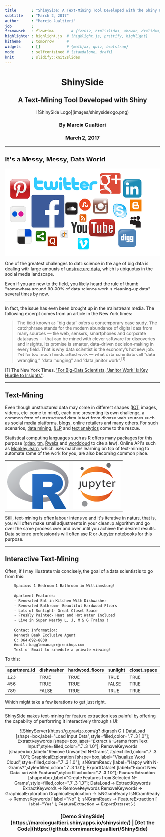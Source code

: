 ```yaml
---
title       : "ShinySide: A Text-Mining Tool Developed with the Shiny Framework"
subtitle    : "March 2, 2017"
author      : "Marcio Gualtieri"
job         : 
framework   : flowtime        # {io2012, html5slides, shower, dzslides, ...}
highlighter : highlight.js  # {highlight.js, prettify, highlight}
hitheme     : tomorrow      # 
widgets     : []            # {mathjax, quiz, bootstrap}
mode        : selfcontained # {standalone, draft}
knit        : slidify::knit2slides
---
```


<center><h1>ShinySide</h1></center>
<center><h2>A Text-Mining Tool Developed with Shiny</h2></center>
<center>![ShinySide Logo](images/shinysidelogo.png)</center>
<center><h3>By Marcio Gualtieri</h3></center>
<center><h3>March 2, 2017</h3></center>

--- 

## It's a Messy, Messy, Data World

![Social Media Landscape](images/socialmedia.png)

One of the greatest challenges to data science in the age of big data is dealing with large amounts of [unstructure data](https://en.wikipedia.org/wiki/Unstructured_data), which is ubiquotus in the social media landscape.

Even if you are new to the field, you likely heard the rule of thumb "somewhere around 80-90% of data science work is cleaning-up data" several times by now.

--- 

In fact, the issue has even been brought up in the mainstream media. The following excerpt comes from an article in the New York times:

> The field known as “big data” offers a contemporary case study. The catchphrase stands for the modern abundance of digital data from many sources — the web, sensors, smartphones and corporate databases — that can be mined with clever software for discoveries and insights. Its promise is smarter, data-driven decision-making in every field. That is why data scientist is the economy’s hot new job. Yet far too much handcrafted work — what data scientists call “data wrangling,” “data munging” and “data janitor work”.<sup>[1]</sup>

[1] The New York Times. ["For Big-Data Scientists, 'Janitor Work' Is Key Hurdle to Insights"](https://www.nytimes.com/2014/08/18/technology/for-big-data-scientists-hurdle-to-insights-is-janitor-work.html).


--- 

## Text-Mining

Even though unstructured data may come in different shapes ([IOT](https://en.wikipedia.org/wiki/Internet_of_things), images, videos, etc, come to mind), each one presenting its own challenge, a common form of unstructured data is text from diverse web sources such as social media platforms, blogs, online retailers and many others. For such scenarios, [data mining](https://en.wikipedia.org/wiki/Data_mining), [NLP](https://en.wikipedia.org/wiki/Natural_language_processing) and [text analytics](https://en.wikipedia.org/wiki/Text_mining) come to the rescue.

Statistical computing languages such as [R](https://www.r-project.org/about.html) offers many packages for this purpose ([qdap](https://github.com/trinker/qdap), [tm](https://www.rdocumentation.org/packages/tm/), [Rweka](https://www.rdocumentation.org/packages/RWeka) and [wordcloud](https://cran.r-project.org/web/packages/wordcloud/index.html) to cite a few). Online API's such as [MonkeyLearn](http://monkeylearn.com/), which uses machine learning on top of text-mining to automate some of the work for you, are also becoming common place.

<center>
<table>
<tr>
<td><img src="images/rlogo.png"/></td>
<td><img src="images/jupyterlogo.png"/></td>
</tr>
</table>
</center>

Still, text-mining is often labour intensive and it's iterative in nature, that is, you will often make small adjustments in your cleanup algorithm and go over the same process over and over until you achieve the desired results. Data science professionals will often use [R](https://blog.rstudio.org/2016/10/05/r-notebooks/) or [Jupyter](https://ipython.org/notebook.html) notebooks for this purpose.

--- 

## Interactive Text-Mining

Often, if I may illustrate this concisely, the goal of a data scientist is to go from this:

        Spacious 1 Bedroom 1 Bathroom in Williamsburg!
        
        Apartment Features:
        - Renovated Eat in Kitchen With Dishwasher
        - Renovated Bathroom- Beautiful Hardwood Floors
        - Lots of Sunlight- Great Closet Space
        - Freshly Painted- Heat and Hot Water Included
        - Live in Super Nearby L, J, M & G Trains ! 
        
        Contact Information:
        Kenneth Beak Exclusive Agent
        C: 064-692-8838
        Email: kagglemanager@renthop.com
        Text or Email to schedule a private viewing!

To this:

<table class="table-striped"><thead>
<tr>
<th>apartment_id</th>
<th>dishwasher</th>
<th>hardwood_floors</th>
<th>sunlight</th>
<th>closet_space</th>
<th>freshly_painted</th>
<th>heat_included</th>
</tr>
</thead><tbody>
<tr>
<td>123</td>
<td>TRUE</td>
<td>TRUE</td>
<td>TRUE</td>
<td>TRUE</td>
<td>TRUE</td>
<td>TRUE</td>
</tr>
<tr>
<td>456</td>
<td>TRUE</td>
<td>TRUE</td>
<td>FALSE</td>
<td>TRUE</td>
<td>FALSE</td>
<td>TRUE</td>
</tr>
<tr>
<td>789</td>
<td>FALSE</td>
<td>TRUE</td>
<td>TRUE</td>
<td>TRUE</td>
<td>TRUE</td>
<td>FALSE</td>
</tr>
</tbody></table>


Which might take a few iterations to get just right.

---

ShinySide makes text-mining for feature extraction less painful by offering the capability of performing it interactively through a UI:
<center>
![ShinyServer](https://g.gravizo.com/g?
  digraph G {
    DataLoad [shape=box,label="Load Input Data",style=filled,color=".7 .3 1.0"];
    ExtractKeywords [shape=box,label="Extract N-Grams from Text Input",style=filled,color=".7 .3 1.0"];
    RemoveKeywords [shape=box,label="Remove Unwanted N-Grams",style=filled,color=".7 .3 1.0"];
    GraphicalExploration [shape=box,label="Visualize Word Cloud",style=filled,color=".7 .3 1.0"];
    IsNGramReady [label="Happy with N-Grams?",style=filled,color=".7 .3 1.0"];
    ExportDataset [label="Export New Data-set with Features",style=filled,color=".7 .3 1.0"];
    FeatureExtraction [shape=box,label="Create Features from Selected N-Grams",style=filled,color=".7 .3 1.0"];
    DataLoad -> ExtractKeywords
    ExtractKeywords -> RemoveKeywords
    RemoveKeywords -> GraphicalExploration
    GraphicalExploration -> IsNGramReady
    IsNGramReady -> RemoveKeywords [ label="No" ];
    IsNGramReady -> FeatureExtraction [ label="Yes" ];
    FeatureExtraction -> ExportDataset
  }
)
</center>

<center><h3>[Demo ShinySide](https://marciogualtieri.shinyapps.io/shinyside/) | [Get the Code](https://github.com/marciogualtieri/ShinySide)</h3></center>


